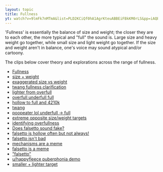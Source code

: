 ```yaml
---
layout: topic
title: Fullness
yt: watch?v=9lmFk7nMTmA&list=PLD2KCiQf0hA1AgrKteuABBEiFBkKM0rLS&pp=iAQB
---
```


'Fullness' is essentially the balance of size and weight; the closer they are to each other, the more typical and "full" the sound is. Large size and heavy weight go together, while small size and light weight go together. If the size and weight aren't in balance, one's voice may sound atypical and/or cartoony.

The clips below cover theory and explorations across the range of fullness.

* [Fullness](https://clyp.it/hu53kin0)
* [size + weight](https://clyp.it/vzoe21sl)
* [exaggerated size vs weight](https://clyp.it/ft5y3mwb)
* [twang fullness clarification](https://clyp.it/dadjtpvs)
* [lighter from overfull](https://clyp.it/m1ibeh2g)
* [overfull underfull full](https://clyp.it/ykn0do1p)
* [hollow to full and 4210k](https://clyp.it/r4t2qefp)
* [twang](https://clyp.it/nv5mwfca)
* [poopeater lol underfull -> full](https://clyp.it/g2u5rkn4)
* [extreme opposite size/weight targets](https://clyp.it/ttvacsgs)
* [identifying overfullness](https://clyp.it/n00jhnpl)
* [Does falsetto sound fake?](https://clyp.it/eirbaqv4)
* [falsetto is hollow often but not always!](https://clyp.it/y2qs1gdh)
* [falsetto isn't bad](https://clyp.it/e2gxpm21)
* [mechanisms are a meme](https://clyp.it/n4dohg2u)
* [falsetto is a meme](https://clyp.it/2zg4pl5v)
* ["falsetto"](https://clyp.it/qga4gj4m)
* [u/happyfleece puberphonia demo](https://clyp.it/igoydna3)
* [smaller + lighter target](https://clyp.it/nggatevq)
